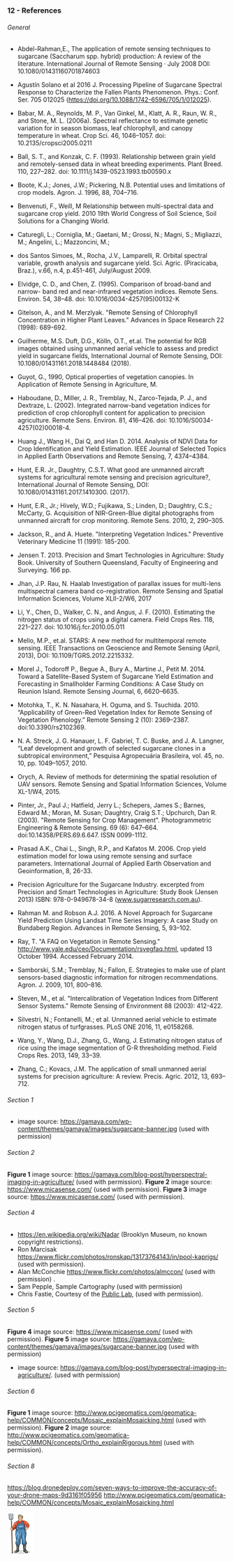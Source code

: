 ### 12 - References


###### General
* Abdel-Rahman,E., The application of remote sensing techniques to sugarcane (Saccharum spp. hybrid) production: A review of the literature. International Journal of Remote Sensing · July 2008 DOI: 10.1080/01431160701874603

* Agustín Solano et al 2016 J. Processing Pipeline of Sugarcane Spectral Response to Characterize the Fallen Plants Phenomenon. Phys.: Conf. Ser. 705 012025 (https://doi.org/10.1088/1742-6596/705/1/012025).

* Babar, M. A., Reynolds, M. P., Van Ginkel, M., Klatt, A. R., Raun, W. R., and Stone, M. L. (2006a). Spectral reflectance to estimate genetic variation for in season biomass, leaf chlorophyll, and canopy temperature in wheat. Crop Sci. 46, 1046–1057. doi: 10.2135/cropsci2005.0211

* Ball, S. T., and Konzak, C. F. (1993). Relationship between grain yield and remotely-sensed data in wheat breeding experiments. Plant Breed. 110, 227–282. doi: 10.1111/j.1439-0523.1993.tb00590.x

* Boote, K.J.; Jones, J.W.; Pickering, N.B. Potential uses and limitations of crop models. Agron. J. 1996, 88,
704–716.

* Benvenuti, F., Weill, M Relationship between multi-spectral data and sugarcane crop yield. 2010 19th World Congress of Soil Science, Soil Solutions for a Changing World.

* Caturegli, L.; Corniglia, M.; Gaetani, M.; Grossi, N.; Magni, S.; Migliazzi, M.; Angelini, L.; Mazzoncini, M.;

* dos Santos Simoes, M., Rocha, J.V., Lamparelli, R. Orbital spectral variable, growth analysis and sugarcane yield. Sci. Agric. (Piracicaba, Braz.), v.66, n.4, p.451-461, July/August 2009.

* Elvidge, C. D., and Chen, Z. (1995). Comparison of broad-band and narrow- band red and near-infrared vegetation indices. Remote Sens. Environ. 54, 38–48. doi: 10.1016/0034-4257(95)00132-K

* Gitelson, A., and M. Merzlyak. "Remote Sensing of Chlorophyll Concentration in Higher Plant Leaves." Advances in Space Research 22 (1998): 689-692.

* Guilherme, M.S. Duft, D.G., Kölln, O.T., et.al. The potential for RGB images obtained using unmanned aerial vehicle to assess and predict yield in sugarcane fields, International Journal of Remote Sensing, DOI: 10.1080/01431161.2018.1448484 (2018).

* Guyot, G., 1990, Optical properties of vegetation canopies. In Application of Remote Sensing in Agriculture, M.

* Haboudane, D., Miller, J. R., Tremblay, N., Zarco-Tejada, P. J., and Dextraze, L. (2002). Integrated narrow-band vegetation indices for prediction of crop chlorophyll content for application to precision agriculture. Remote Sens. Environ. 81, 416–426. doi: 10.1016/S0034-4257(02)00018-4.

* Huang J., Wang H., Dai Q, and Han D. 2014. Analysis of NDVI Data for Crop Identification and Yield Estimation. IEEE Journal of Selected Topics in Applied Earth Observations and Remote Sensing, 7, 4374–4384.

* Hunt, E.R. Jr., Daughtry, C.S.T. What good are unmanned aircraft systems for agricultural remote sensing and precision agriculture?, International Journal of Remote Sensing, DOI: 10.1080/01431161.2017.1410300. (2017).

* Hunt, E.R., Jr.; Hively, W.D.; Fujikawa, S.; Linden, D.; Daughtry, C.S.; McCarty, G. Acquisition of NIR-Green-Blue digital photographs from unmanned aircraft for crop monitoring. Remote Sens.
2010, 2, 290–305.

* Jackson, R., and A. Huete. "Interpreting Vegetation Indices." Preventive Veterinary Medicine 11 (1991): 185-200.

* Jensen T. 2013. Precision and Smart Technologies in Agriculture: Study Book. University of Southern Queensland, Faculty of Engineering and Surveying. 166 pp. 

* Jhan, J.P. Rau, N. Haalab Investigation of parallax issues for multi-lens multispectral camera band co-registration. Remote Sensing and Spatial Information Sciences, Volume XLII-2/W6, 2017

* Li, Y., Chen, D., Walker, C. N., and Angus, J. F. (2010). Estimating the nitrogen status of crops using a digital camera. Field Crops Res. 118, 221–227. doi: 10.1016/j.fcr.2010.05.011

* Mello, M.P., et.al. STARS: A new method for multitemporal remote sensing. IEEE Transactions on Geoscience and Remote Sensing (April, 2013), DOI: 10.1109/TGRS.2012.2215332.

* Morel J., Todoroff P., Begue A., Bury A., Martine J., Petit M. 2014. Toward a Satellite-Based System of Sugarcane Yield Estimation and Forecasting in Smallholder Farming Conditions: A Case Study on Reunion Island. Remote Sensing Journal, 6, 6620–6635.

* Motohka, T., K. N. Nasahara, H. Oguma, and S. Tsuchida. 2010. “Applicability of Green-Red Vegetation Index for Remote Sensing of Vegetation Phenology.” Remote Sensing 2 (10): 2369–2387. doi:10.3390/rs2102369.

* N. A. Streck, J. G. Hanauer, L. F. Gabriel, T. C. Buske, and J. A. Langner, “Leaf development and growth of selected sugarcane clones in a subtropical environment,” Pesquisa Agropecuária Brasileira, vol. 45, no. 10, pp. 1049–1057, 2010.

* Orych, A. Review of methods for determining the spatial resolution of UAV sensors. Remote Sensing and Spatial Information Sciences, Volume XL-1/W4, 2015.

* Pinter, Jr., Paul J.; Hatfield, Jerry L.; Schepers, James S.; Barnes, Edward M.; Moran, M. Susan; Daughtry, Craig S.T.; Upchurch, Dan R. (2003). "Remote Sensing for Crop Management". Photogrammetric Engineering & Remote Sensing. 69 (6): 647–664. doi:10.14358/PERS.69.6.647. ISSN 0099-1112.

* Prasad A.K., Chai L., Singh, R.P., and Kafatos M. 2006. Crop yield estimation model for Iowa using remote sensing and surface parameters. International Journal of Applied Earth Observation and Geoinformation, 8, 26-33.

* Precision Agriculture for the Sugarcane Industry. excerpted from Precision and Smart Technologies in Agriculture: Study Book (Jensen 2013) ISBN: 978-0-949678-34-8 (www.sugarresearch.com.au).

* Rahman M. and Robson A.J. 2016. A Novel Approach for Sugarcane Yield Prediction Using Landsat Time Series Imagery: A case Study on Bundaberg Region. Advances in Remote Sensing, 5, 93–102.

* Ray, T. "A FAQ on Vegetation in Remote Sensing." http://www.yale.edu/ceo/Documentation/rsvegfaq.html, updated 13 October 1994. Accessed February 2014.

* Samborski, S.M.; Tremblay, N.; Fallon, E. Strategies to make use of plant sensors-based diagnostic information
for nitrogen recommendations. Agron. J. 2009, 101, 800–816.

* Steven, M., et al. "Intercalibration of Vegetation Indices from Different Sensor Systems." Remote Sensing of Environment 88 (2003): 412-422.

* Silvestri, N.; Fontanelli, M.; et al. Unmanned aerial vehicle to estimate nitrogen status of turfgrasses.
PLoS ONE 2016, 11, e0158268.

* Wang, Y., Wang, D.J., Zhang, G., Wang, J. Estimating nitrogen status of rice using the image segmentation of G-R thresholding method. Field Crops Res. 2013, 149, 33–39.

* Zhang, C.; Kovacs, J.M. The application of small unmanned aerial systems for precision agriculture:
A review. Precis. Agric. 2012, 13, 693–712.


###### Section 1
 
* image source: https://gamaya.com/wp-content/themes/gamaya/images/sugarcane-banner.jpg (used with permission)

###### Section 2 

__Figure 1__ image source: https://gamaya.com/blog-post/hyperspectral-imaging-in-agriculture/ (used with permission).
__Figure 2__ image source: https://www.micasense.com/ (used with permission).
__Figure 3__ image source: https://www.micasense.com/ (used with permission).

###### Section 4 

* https://en.wikipedia.org/wiki/Nadar (Brooklyn Museum, no known copyright restrictions).
* Ron Marcisak https://www.flickr.com/photos/ronskap/13173764143/in/pool-kaprigs/ (used with permission).
* Alan McConchie https://www.flickr.com/photos/almccon/ (used with permission) .
* Sam Pepple, Sample Cartography (used with permission)
* Chris Fastie, Courtesy of the [Public Lab](https://publiclab.org/), (used with permission).

###### Section 5 
__Figure 4__ image source: https://www.micasense.com/ (used with permission).
__Figure 5__ image source: https://gamaya.com/wp-content/themes/gamaya/images/sugarcane-banner.jpg (used with permission)
* image source: https://gamaya.com/blog-post/hyperspectral-imaging-in-agriculture/. (used with permission)

###### Section 6
__Figure 1__ image source: http://www.pcigeomatics.com/geomatica-help/COMMON/concepts/Mosaic_explainMosaicking.html (used with permission).
__Figure 2__ image source: http://www.pcigeomatics.com/geomatica-help/COMMON/concepts/Ortho_explainRigorous.html (used with permission).

###### Section 8

https://blog.dronedeploy.com/seven-ways-to-improve-the-accuracy-of-your-drone-maps-9d3161f05956
http://www.pcigeomatics.com/geomatica-help/COMMON/concepts/Mosaic_explainMosaicking.html

![](img/farmera.png) 

